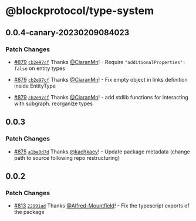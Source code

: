 # @blockprotocol/type-system

## 0.0.4-canary-20230209084023

### Patch Changes

- [#879](https://github.com/blockprotocol/blockprotocol/pull/879) [`cb2e97cf`](https://github.com/blockprotocol/blockprotocol/commit/cb2e97cf986a6ef0b81a8bbfc6626a9ffe206b12) Thanks [@CiaranMn](https://github.com/CiaranMn)! - Require `"additionalProperties": false` on entity types

- [#879](https://github.com/blockprotocol/blockprotocol/pull/879) [`cb2e97cf`](https://github.com/blockprotocol/blockprotocol/commit/cb2e97cf986a6ef0b81a8bbfc6626a9ffe206b12) Thanks [@CiaranMn](https://github.com/CiaranMn)! - Fix empty object in links definition inside EntityType

- [#879](https://github.com/blockprotocol/blockprotocol/pull/879) [`cb2e97cf`](https://github.com/blockprotocol/blockprotocol/commit/cb2e97cf986a6ef0b81a8bbfc6626a9ffe206b12) Thanks [@CiaranMn](https://github.com/CiaranMn)! - add stdlib functions for interacting with subgraph. reorganize types

## 0.0.3

### Patch Changes

- [#875](https://github.com/blockprotocol/blockprotocol/pull/875) [`a1ba0d7d`](https://github.com/blockprotocol/blockprotocol/commit/a1ba0d7d17971ee30586a673ce3d4f5bee6e65d1) Thanks [@kachkaev](https://github.com/kachkaev)! - Update package metadata (change path to source following repo restructuring)

## 0.0.2

### Patch Changes

- [#813](https://github.com/blockprotocol/blockprotocol/pull/813) [`22991ad`](https://github.com/blockprotocol/blockprotocol/commit/22991ad7c63ad8683ce09f5a10743e481d6b474a) Thanks [@Alfred-Mountfield](https://github.com/Alfred-Mountfield)! - Fix the typescript exports of the package
